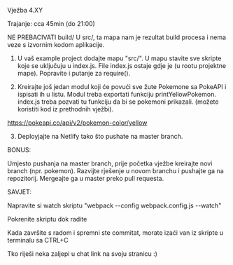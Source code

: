 Vježba 4.XY

Trajanje: cca 45min (do 21:00)


NE PREBACIVATI build/ U src/, ta mapa nam je rezultat build procesa i nema veze s izvornim kodom aplikacije.


1. U vaš example project dodajte mapu "src/". U mapu stavite sve skripte koje se uključuju u index.js. File index.js ostaje gdje je (u rootu projektne mape). Popravite i putanje za require().


2. Kreirajte još jedan modul koji će povući sve žute Pokemone sa PokeAPI i ispisati ih u listu. Modul treba exportati funkciju printYellowPokemon. index.js treba pozvati tu funkciju da bi se pokemoni prikazali. (možete koristiti kod iz prethodnih vježbi).


https://pokeapi.co/api/v2/pokemon-color/yellow


3. Deployjajte na Netlify tako što pushate na master branch.


BONUS:

Umjesto pushanja na master branch, prije početka vježbe kreirajte novi branch (npr. pokemon). Razvijte rješenje u novom branchu i pushajte ga na repozitorij. Mergeajte ga u master preko pull requesta.


SAVJET:

Napravite si watch skriptu "webpack --config webpack.config.js --watch"

Pokrenite skriptu dok radite

Kada završite s radom i spremni ste commitat, morate izaći van iz skripte u terminalu sa CTRL+C


Tko riješi neka zaljepi u chat link na svoju stranicu :)